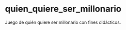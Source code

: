 quien_quiere_ser_millonario
===========================

Juego de quién quiere ser millonario con fines didácticos.
